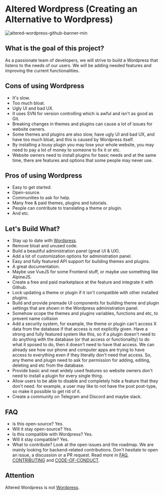 # Altered Wordpress (Creating an Alternative to Wordpress)

![altered-wordpress-github-banner-min](https://user-images.githubusercontent.com/44144724/219922313-9c68f3dc-c036-4fbb-aeb6-7c7b9d818274.png)

## What is the goal of this project?

As a passionate team of developers, we will strive to build a Wordpress that listens to the needs of our users. We will be adding needed features and improving the current functionalities.

## Cons of using Wordpress

- It's slow.
- Too much bloat.
- Ugly UI and bad UX.
- It uses SVN for version controlling which is awful and isn't as good as Git.
- Breaking changes in themes and plugins can cause a lot of issues for website owners.
- Some themes and plugins are also slow, have ugly UI and bad UX, and have too much bloat, and this is caused by Wordpress itself.
- By installing a lousy plugin you may lose your whole website, you may need to pay a lot of money to someone to fix it or etc.
- Website owners need to install plugins for basic needs and at the same time, there are features and options that some people may never use.

## Pros of using Wordpress

- Easy to get started.
- Open-source.
- Communities to ask for help.
- Many free & paid themes, plugins and tutorials.
- People can contribute to translating a theme or plugin.
- And etc.

## Let's Build What?

- Stay up to date with [Wordpress](https://github.com/wordPress/wordpress-develop).
- Remove bloat and unused code.
- Build a beautiful administration panel (great UI & UX).
- Add a lot of customization options for administration panel.
- Easy and fully featured API support for building themes and plugins.
- A great documentation.
- Maybe use VueJS for some Frontend stuff, or maybe use something like AlpineJS.
- Create a free and paid marketplace at the feature and integrate it with Github.
- Lock updating a theme or plugin if it isn't compatible with other installed plugins.
- Build and provide premade UI components for building theme and plugin settings that are shown in the Wordpress administration panel.
- Somehow scope the themes and plugins variables, functions and etc, to prevent name collision
- Add a security system, for example, the theme or plugin can't access X data from the database if that access is not explicitly given. Have a strong and fully featured system like this, so if a plugin doesn't need to do anything with the database (or that access or functionality) to do what it sposed to do, then it doesn't need to have that access. We can already see how our phone and computer apps are trying to have access to everything even if they literally don't need that access. So, any theme and plugin need to ask for permission for adding, editing, deleting and etc from the database.
- Provide basic and neat widely used features so website owners don't need to install a plugin for every single thing.
- Allow users to be able to disable and completely hide a feature that they don't need. for example, a user may like to not have the post post-type, so make it possible to get rid of it.
- Create a community on Telegram and Discord and maybe slack.

## FAQ

- Is this open-source? Yes.
- Will it stay open-source? Yes.
- Is this compatible with Wordpress? Yes.
- Will it stay compatible? Yes.
- What to contribute? Look at the open issues and the roadmap. We are mainly looking for backend-related contributions. Don't hesitate to open an issue, a discussion or a PR request. Read more in [FAQ](./FAQ.md), [CONTRIBUTING](./CONTRIBUTING.md) and [CODE-OF-CONDUCT](./CODE-OF-CONDUCT.md).

## Attention

Altered Wordpress is not [Wordpress](http://wordpress.org).
